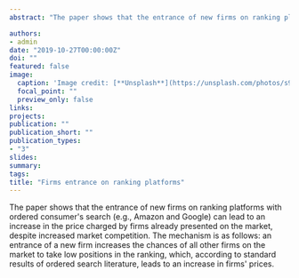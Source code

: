 ```yaml
---
abstract: "The paper shows that the entrance of new firms on ranking platforms with ordered consumer's search (e.g., Amazon and Google) can lead to an increase in the price charged by firms already presented on the market, despite increased market competition. The mechanism is as follows: an entrance of a new firm increases the chances of all other firms on the market to take low positions in the ranking, which, according to standard results of ordered search literature, leads to an increase in firms' prices."

authors:
- admin
date: "2019-10-27T00:00:00Z"
doi: ""
featured: false
image:
  caption: 'Image credit: [**Unsplash**](https://unsplash.com/photos/s9CC2SKySJM)'
  focal_point: ""
  preview_only: false
links:
projects:
publication: ""
publication_short: ""
publication_types:
- "3"
slides:
summary:
tags:
title: "Firms entrance on ranking platforms"
---
```

The paper shows that the entrance of new firms on ranking platforms with ordered consumer's search (e.g., Amazon and Google) can lead to an increase in the price charged by firms already presented on the market, despite increased market competition. The mechanism is as follows: an entrance of a new firm increases the chances of all other firms on the market to take low positions in the ranking, which, according to standard results of ordered search literature, leads to an increase in firms' prices.
